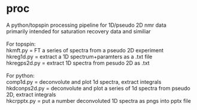 # proc<br>
A python/topspin processing pipeline for 1D/pseudo 2D nmr data <br>primarily intended for saturation recovery data and similiar<br><br>
For topspin:<br>
hkmft.py = FT a series of spectra from a pseudo 2D experiment<br>
hkreg1d.py = extract a 1D spectrum+paramters as a .txt file<br>
hkregps2d.py = extract 1D spectra from pesudo 2D as .txt<br><br>
For python:<br>
comp1d.py = deconvolute and plot 1d spectra, extract integrals<br>
hkdconps2d.py = deconvolute and plot a series of 1d spectra from pseudo 2D, extract integrals<br>
hkcrpptx.py = put a number deconvoluted 1D spectra as pngs into pptx file

